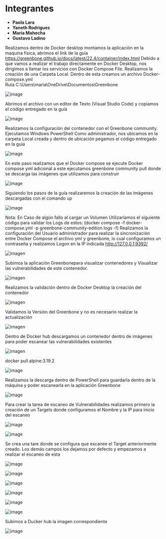 # Integrantes

- **Paola Lara**
- **Yaneth Rodriguez**
- **Maria Mahecha**
- **Gustavo Ladino**

Realizamos dentro de Docker desktop montamos la aplicación en la maquina física, abrimos el link de la guía https://greenbone.github.io/docs/latest/22.4/container/index.html 
Debido a que vamos a realizar el trabajo directamente en Docker Desktop, nos dirigimos a llamar los servicios con Docker Compose File.
Realizamos la creación de una Carpeta Local. Dentro de esta creamos un archivo  Docker-compose.yml  
Ruta
C:\Users\maria\OneDrive\Documentos\Greenbone

![image](https://github.com/user-attachments/assets/a40f1bd8-6fae-4cf9-b332-14b52d8cca08)

Abrimos el archivo con un editor de Texto (Visual Studio Code)  y copiamos el código entregado en la guía 

![image](https://github.com/user-attachments/assets/2839bd8b-5551-41df-b44f-e042e6818714)

Realizamos la configuración del contenedor con el Greenbone community. Ejecutamos Windows PowerShell Como administrador, nos ubicamos en la carpeta Local creada y dentro de ubicación pegamos el código entregado en la guía 

![image](https://github.com/user-attachments/assets/a31ea500-bb52-4c6b-aae9-a8a3c41202fc)

En este paso realizamos que el Docker compose se ejecute  Docker compose yml adicional a este ejecutamos greenbone community pull donde se descarga las imágenes que utilizamos para construir

![image](https://github.com/user-attachments/assets/f21b4a01-dea4-4e68-844c-dafff786376d)

Siguiendo los pasos de la guía realizaremos la creación de las imágenes descargadas con el comando  up

![image](https://github.com/user-attachments/assets/5f98228b-eaf7-41b1-bd18-53184314bd5f)

Nota: En Caso de algún fallo al cargar un Volumen Utilizaríamos el siguiente código para validar los Logs de estos: (docker compose -f docker-compose.yml -p greenbone-community-edition logs -f)
Realizamos la configuración del Usuario administrador para realizar la sincronización  entre Docker Compose el archivo yml y greenbone, lo cual configuramos un contraseña y realizamos Logon en la IP indicada  http://127.0.0.1:9392/


![imagen](https://github.com/user-attachments/assets/b72bd4d8-731c-4416-9576-0ea5b9ea88a1)

Subimos la aplicación Greenbonepara visualizar contenedores y Visualizar las vulnerabilidades de este contenedor.

![imagen](https://github.com/user-attachments/assets/86a4919f-63ed-4950-893f-1d0a4822f24c)

Realizamos la validación dentro de Docker Desktop la creación del contenedor 

![imagen](https://github.com/user-attachments/assets/0bbaa27b-f566-4e1f-a5e4-cab6bb0537ab)

Validamos la Versión del Greenbone y no es necesario realizar la actualización

![imagen](https://github.com/user-attachments/assets/eaa1ca75-4a20-4577-95c3-eafa500a947b)

Dentro de Docker hub descargamos un contenedor dentro de imágenes para poder escanear las vulnerabilidades existentes 

![imagen](https://github.com/user-attachments/assets/fa7475ff-2277-46ef-9ea1-b978f881977e)

docker pull alpine:3.19.2

![image](https://github.com/user-attachments/assets/c66a10fe-0674-424b-8be8-79f1f09e1940)

Realizamos la descarga dentro de PowerShell para guardarla dentro de la máquina y poder escanearla en la aplicación Greenbone

![image](https://github.com/user-attachments/assets/da542334-00b1-4e6f-827f-a73da677683d)

Para crear la tarea de escaneo de Vulnerabilidades realizamos primero  la creación de un Targets donde configuramos el Nombre y la IP para inicio del escaneo 

![image](https://github.com/user-attachments/assets/41833a10-5b0f-4ddb-940d-f117f715fb9e)

![image](https://github.com/user-attachments/assets/cd17d0a3-d653-45bf-a5f9-421cd0332c09)

Se crea una tare donde se configura que escanee el Target anteriormente creado. Los demás campos los dejamos por defecto y empezamos a realizar el escaneo de esta 

![image](https://github.com/user-attachments/assets/eac6cdc0-c0c4-4732-803c-a47106464c3f)

![image](https://github.com/user-attachments/assets/dfc9438a-8834-4cd1-8f97-da24d0182378)

![image](https://github.com/user-attachments/assets/31289078-b156-46f6-b75c-d1b8dba7530b)

![image](https://github.com/user-attachments/assets/841f1923-e750-4149-be0a-f23ad9c2e174)

![image](https://github.com/user-attachments/assets/b498bae5-b29e-4dac-8ebe-51558e00949f)

![image](https://github.com/user-attachments/assets/45a7029a-e2d5-4daa-91b6-32c5f2b8abd5)

Subimos a Ducker hub la imagen correspondiente 

![image](https://github.com/user-attachments/assets/8fc340e2-6943-4289-b461-f6ef90fcccfb)


























